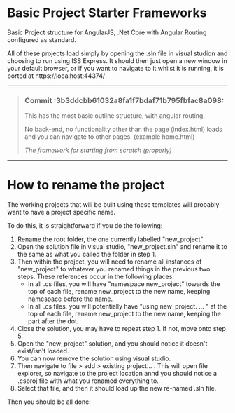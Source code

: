 # Basic Project Starter Frameworks
Basic Project structure for AngularJS, .Net Core with Angular Routing configured as standard.

All of these projects load simply by opening the .sln file in visual studion and choosing to run using ISS Express. It should then just open a new window in your default browser, or if you want to navigate to it whilst it is running, it is ported at https://localhost:44374/
- - -

> ### Commit :3b3ddcbb61032a8fa1f7bdaf71b795fbfac8a098:
> This has the most basic outline structure, with angular routing.
> 
> No back-end, no functionality other than the page (index.html) loads and you can navigate to other pages. (example home.html)
> 
>_The framework for starting from scratch (properly)_

- - - 
# How to rename the project

The working projects that will be built using these templates will probably want to have a project specific name.

To do this, it is straightforward if you do the following:
1. Rename the root folder, the one currently labelled "new_project"
2. Open the solution file in visual studio, "new_project.sln" and rename it to the same as what you called the folder in step 1.
3. Then within the project, you will need to rename all instances of "new_project" to whatever you renamed things in the previous two steps. These references occur in the following places:
    - In all .cs files, you will have "namespace new_project" towards the top of each file, rename new_project to the new name, keeping namespace before the name.
    - In all .cs files, you will potentially have "using new_project. ... " at the top of each file, rename new_project to the new name, keeping the part after the dot. 
4. Close the solution, you may have to repeat step 1. If not, move onto step 5.
5. Open the "new_project" solution, and you should notice it doesn't exist/isn't loaded.
6. You can now remove the solution using visual studio.
7. Then navigate to file > add > existing project... . This will open file explorer, so navigate to the project location annd you should notice a .csproj file with what you renamed everything to.
8. Select that file, and then it should load up the new re-named .sln file.

Then you should be all done!
